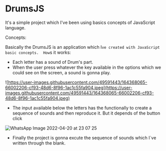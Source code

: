 
# DrumsJS

It's a simple project which I've been using basics concepts of JavaScript language.

Concepts:

Basically the DrumsJS is an application which I`ve created with JavaScript basic concepts.  How`s it works:

- Each letter has a sound of Drum's part.
- When the user press whatever the key available in the options which we could see on the screen, a sound is gonna play.

![https://user-images.githubusercontent.com/49591443/164368065-66002206-cf93-48d6-8f96-1ac1c55fa904.jpeg](https://user-images.githubusercontent.com/49591443/164368065-66002206-cf93-48d6-8f96-1ac1c55fa904.jpeg)

- The input available below the letters has the functionally to create a sequence of sounds and then reproduce it. But it depends of the button click

![WhatsApp Image 2022-04-20 at 23 07 25](https://user-images.githubusercontent.com/49591443/164368431-bef2b537-ccb6-4df0-b101-1625e60fb5bc.jpeg)

- Finally the project is gonna excute the sequence of sounds which I`ve written through the blank. 
